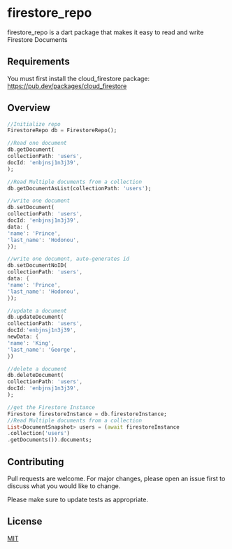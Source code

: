 # firestore_repo

firestore_repo is a dart package that makes it easy to read and write Firestore Documents

## Requirements
You must first install the cloud_firestore package: 
https://pub.dev/packages/cloud_firestore

## Overview


```Dart
//Initialize repo
FirestoreRepo db = FirestoreRepo();

//Read one document
db.getDocument(
collectionPath: 'users', 
docId: 'enbjnsj1n3j39',
);

//Read Multiple documents from a collection
db.getDocumentAsList(collectionPath: 'users');

//write one document
db.setDocument(
collectionPath: 'users', 
docId: 'enbjnsj1n3j39', 
data: {
'name': 'Prince', 
'last_name': 'Hodonou',
});

//write one document, auto-generates id
db.setDocumentNoID(
collectionPath: 'users', 
data: {
'name': 'Prince', 
'last_name': 'Hodonou',
});

//update a document
db.updateDocument(
collectionPath: 'users',
docId:'enbjnsj1n3j39',
newData: {
'name': 'King', 
'last_name': 'George',
})

//delete a document
db.deleteDocument(
collectionPath: 'users', 
docId: 'enbjnsj1n3j39',
);

//get the Firestore Instance
Firestore firestoreInstance = db.firestoreInstance;
//Read Multiple documents from a collection
List<DocumentSnapshot> users = (await firestoreInstance
.collection('users')
.getDocuments()).documents;
```

## Contributing
Pull requests are welcome. For major changes, please open an issue first to discuss what you would like to change.

Please make sure to update tests as appropriate.

## License
[MIT](https://choosealicense.com/licenses/mit/)